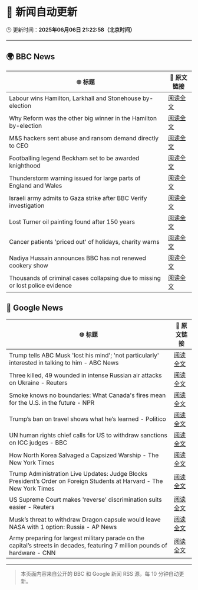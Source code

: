 # 🧠 新闻自动更新

🕒 更新时间：**2025年06月06日 21:22:58（北京时间）**

---

## 🌍 BBC News

| 🌐 标题 | 🔗 原文链接 |
|--------|-------------|
| Labour wins Hamilton, Larkhall and Stonehouse by-election | [阅读全文](https://www.bbc.com/news/articles/cpw7ppj2wyxo) |
| Why Reform was the other big winner in the Hamilton by-election | [阅读全文](https://www.bbc.com/news/articles/cj42gver2glo) |
| M&S hackers sent abuse and ransom demand directly to CEO | [阅读全文](https://www.bbc.com/news/articles/cr58pqjlnjlo) |
| Footballing legend Beckham set to be awarded knighthood | [阅读全文](https://www.bbc.com/sport/football/articles/cm2309dlepno) |
| Thunderstorm warning issued for large parts of England and Wales | [阅读全文](https://www.bbc.com/news/articles/cq851x1y9eqo) |
| Israeli army admits to Gaza strike after BBC Verify investigation | [阅读全文](https://www.bbc.com/news/articles/cr7zplv35l1o) |
| Lost Turner oil painting found after 150 years | [阅读全文](https://www.bbc.com/news/articles/clyzp4r70m8o) |
| Cancer patients 'priced out' of holidays, charity warns | [阅读全文](https://www.bbc.com/news/articles/cp8ylmm2xelo) |
| Nadiya Hussain announces BBC has not renewed cookery show | [阅读全文](https://www.bbc.com/news/articles/clyg839e44lo) |
| Thousands of criminal cases collapsing due to missing or lost police evidence | [阅读全文](https://www.bbc.com/news/articles/c3e5289d3njo) |

## 📰 Google News

| 🌐 标题 | 🔗 原文链接 |
|--------|-------------|
| Trump tells ABC Musk 'lost his mind'; 'not particularly' interested in talking to him - ABC News | [阅读全文](https://news.google.com/rss/articles/CBMipAFBVV95cUxNRmNjblNUaU90UDlmWTBiam1jS2RBX1ExQWxJdUEwNjlRQkFzRXNMYnVSRWVnVDBUdDk3TkpCeGRFMnN3U0YzTHAtWjc3WWM0THloX2s5QUVLbm5MU2lYdFRROFA3cU01UjRDM0FleDFXZUJPdnVyVENXZ2RacFpyOHRLMVJQTjNtMkpWbXIzSWJGMFhCbVJzRUN3Z2pNRXVaM29ENdIBqgFBVV95cUxNOUF5ZFhwTEg0b3lXdzIyQ2VzUmRLVENTMjh3ZVhFRE5jNlBqSGdZOFk3SlAzNWdsRzJxZUVaWEhPMnNpVUtUSWdlV1B4N3pRSW5vcDVhNERmSFloeDlzUlRBNDVEN1Rob29kV3BWWng3VzJTQnVIaTZJVXR0ZXpNQ3owUnk3WXMwZUxLdy14dVp0bkhPanp3Ukg0SFJXOFdnMkpLOU5oNXk0QQ?oc=5) |
| Three killed, 49 wounded in intense Russian air attacks on Ukraine - Reuters | [阅读全文](https://news.google.com/rss/articles/CBMirAFBVV95cUxPRzJWaExwVU02RG1WOFFySDlTOG4wVS00WGtodDFNWURHakJOeVBrYUVXcGM2SHIzMHo2WDdjWE01aG8xQ0w0cVZpLV9aOTdJaHNWUVZXRHhIYVhQOWw3TmRpME95SlZuZFhWblFISlpsMHR6UnViYjZTbWJreC1NWVd5eGwweHRFd2hDWTZPa1EwYlRaTVYzcFpVQUpMMFdySmxNbzF4YWp5V29j?oc=5) |
| Smoke knows no boundaries: What Canada's fires mean for the U.S. in the future - NPR | [阅读全文](https://news.google.com/rss/articles/CBMihwFBVV95cUxNbU5DNmQtR1J2Z0dnSGI5dkNJNEZIVTVoMERXeEFRZEhNbW1uTEZQZXFtRnNRbnFtY2tNZVVpaHUtWXMyelh3TDhhUGZxMkRCT1dwLUQ2emxxLTM0WWpPNThZdkhrVmpzX0ZpcFlaTlgwX2E4Wm1OSWtnaVNlOHJnSGd2a19PdE0?oc=5) |
| Trump’s ban on travel shows what he’s learned - Politico | [阅读全文](https://news.google.com/rss/articles/CBMiYkFVX3lxTE5DWTRLSDA4VGtCbTdqTU93cG8xd2JMbl9YTGRtVnB1SllKVnRUd1Y5QVlGOXJiME5rZ3UwUnhwT3oxVEpxLUplbkdUdlJwWFZEMjZXRlFjUVdlbkhTWDdMUzd3?oc=5) |
| UN human rights chief calls for US to withdraw sanctions on ICC judges - BBC | [阅读全文](https://news.google.com/rss/articles/CBMiWkFVX3lxTFBCbjZ2OVZscFVPbmI4RE05WGhja1Rsal9UeVJZRmswM3BpWWg2WVFUQWVMZTV4TkJNZjJVTkFWTmRxZGdmcUN6R0Q5bS1fMkpqWWdKMTh1NGFBd9IBX0FVX3lxTFBrRU5URV9mNHpGbWQ2MFVNeFZwNnRUOHJGaE8tT19lU3JCQzVFaXFxcFRGV3EtY0U0d1hoMm04VTZXbVFkLUx2ZlNqalpMX1p6bnBwX3BJQm9iY2k0MlRj?oc=5) |
| How North Korea Salvaged a Capsized Warship - The New York Times | [阅读全文](https://news.google.com/rss/articles/CBMijwFBVV95cUxNVUZqc05aUkJOdkd5QTVpaHlkTnVTY1JocFZhSnlxcWh4YTE4QVhSSm51YlNaQTJTODRSUk15YW5FV1d4Z2lpX3l6MVl5STVwZ1RYOUVWQ1dTc01xMVNiSHB1XzF0bnl0YnhVWW4wWlRPM2xwRTRfTFQ2Y3dWb2NjWFBLRVV3TWdSUmszc0hOSQ?oc=5) |
| Trump Administration Live Updates: Judge Blocks President’s Order on Foreign Students at Harvard - The New York Times | [阅读全文](https://news.google.com/rss/articles/CBMiY0FVX3lxTFBzSW9wNUxPcmtLc2pYalBtLWZuaFhKRHVIai1TbmRiVlR5Y2I0eFlxRTFMLTFDVDJRaHBDSlA4Wmw4eXB0TzAtWjhyWS1uNE12T2VkendSTmNSaWp3dWFza0d3TQ?oc=5) |
| US Supreme Court makes 'reverse' discrimination suits easier - Reuters | [阅读全文](https://news.google.com/rss/articles/CBMixgFBVV95cUxNZUJxbnBrOUNQcjkwOTZfbGhsMkkteFdpdEVMc01fb3lRY2Rnb01LUWtGcnZ5UlhSOXZJVmdNY1N6TEg2WExIcExJeHBEck01Yzl6RHZzbTRHSzBTTUNBSk1GLXNwcGxQN2kyTWZRUnBlTTByWnB2V1phdFV5Q1lNSmxfdEJIZFhoZFFlanV1SXB0VEpjMWFLYlZWM1hLRmtaOWxDN2R4ZFJIdFpTVXVqQWlSemJaZlNqN1Vma2VVQzZxZzJ0Tmc?oc=5) |
| Musk’s threat to withdraw Dragon capsule would leave NASA with 1 option: Russia - AP News | [阅读全文](https://news.google.com/rss/articles/CBMilwFBVV95cUxPMDU3QndsTGItRjdlc2NpRnpSYkdQNkhaa2pVZ3AtTGV1amZBUGR5djFUNnJUOEI0amluWTJaOVp4Q2tFR0dXZTJpN0hLYWxCY3BOY19FOUliQWJCMXFnX09CS0g2WEtYNGY0NjlmN1oySFRoXzA0cXdOU1hCcE5VWkVyb2NpSVZrS2NYX2x4M2ZLMmVMeU1V?oc=5) |
| Army preparing for largest military parade on the capital’s streets in decades, featuring 7 million pounds of hardware - CNN | [阅读全文](https://news.google.com/rss/articles/CBMiiwFBVV95cUxNcU5UOXlfZE9nNHpwWmVUUHEzbEVBQ3RJVEk5QmZQdy1KY29WOTY3clk1TjhJUHhsakd4UjRyU1NvVVhOSWFHVXF5OGdFYWlLUHlWaXJsNTVXNXZvTll5VmQ3NUcyQVgyWV93cHlfQjZjenVWbGEtYWROLWdZRVNfXzg3cHdQdkUydFVn0gGQAUFVX3lxTE51OXVmRmFxckd2RWtZUmliRV9peEdNS1dvdHJUY1JBanZFVjJZbTJWdjBaN2VzbUIxQnViSGlaYmNHNlV5TnlFQVl2dU9IaEotdjRnNGFkdkRfWWR1b2U0dDVYRy1UeFN0OXBJWXlwdzQ5eVFxRWhpdkkyak56aWpkUnpSSkVLYUZvRTRqLWpyNA?oc=5) |

---
> 本页面内容来自公开的 BBC 和 Google 新闻 RSS 源，每 10 分钟自动更新。